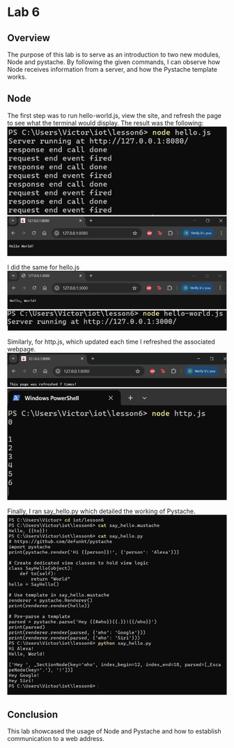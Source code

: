 # Lab 6
## Overview
The purpose of this lab is to serve as an introduction to two new modules, Node and pystache.
By following the given commands, I can observe how Node receives information from a server,
and how the Pystache template works.

## Node

The first step was to run hello-world.js, view the site, and refresh the page to see what the terminal would display. The result was the following:
![Node hello](https://github.com/VictorAfonso1208/CPE-322/blob/main/Labs/Lab6/Lab6%20Images/Node%20hello.png)
![helloworld](https://github.com/VictorAfonso1208/CPE-322/blob/main/Labs/Lab6/Lab6%20Images/helloworld.png)

I did the same for hello.js
![hello](https://github.com/VictorAfonso1208/CPE-322/blob/main/Labs/Lab6/Lab6%20Images/hello%2Cworld.png)
![Node hello](https://github.com/VictorAfonso1208/CPE-322/blob/main/Labs/Lab6/Lab6%20Images/Node%20hello-world.png)

Similarly, for http.js, which updated each time I refreshed the associated webpage.
![refresh](https://github.com/VictorAfonso1208/CPE-322/blob/main/Labs/Lab6/Lab6%20Images/refresh.png)
![http](https://github.com/VictorAfonso1208/CPE-322/blob/main/Labs/Lab6/Lab6%20Images/Node%20http.png)

Finally, I ran say_hello.py which detailed the working of Pystache.
![pystache](https://github.com/VictorAfonso1208/CPE-322/blob/main/Labs/Lab6/Lab6%20Images/pystache.png)

## Conclusion
This lab showcased the usage of Node and Pystache and how to establish communication to a web address.
